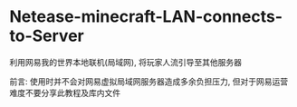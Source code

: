 # Netease-minecraft-LAN-connects-to-Server
利用网易我的世界本地联机(局域网), 将玩家人流引导至其他服务器

前言: 使用时并不会对网易虚拟局域网服务器造成多余负担压力, 但对于网易运营难度不要分享此教程及库内文件
